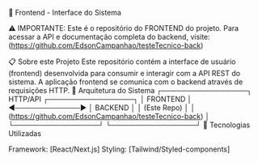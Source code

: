 🎨 Frontend - Interface do Sistema

⚠️ IMPORTANTE: Este é o repositório do FRONTEND do projeto. Para acessar a API e documentação completa do backend, visite: (https://github.com/EdsonCampanhao/testeTecnico-back)

📋 Sobre este Projeto
Este repositório contém a interface de usuário (frontend) desenvolvida para consumir e interagir com a API REST do sistema. A aplicação frontend se comunica com o backend através de requisições HTTP.
🔗 Arquitetura do Sistema
┌─────────────────┐    HTTP/API    ┌─────────────────┐
│    FRONTEND     │ ◄─────────────► │     BACKEND     │
│   (Este Repo)   │                │  (https://github.com/EdsonCampanhao/testeTecnico-back)  │
└─────────────────┘                └─────────────────┘
🚀 Tecnologias Utilizadas

Framework: [React/Next.js]
Styling: [Tailwind/Styled-components]
